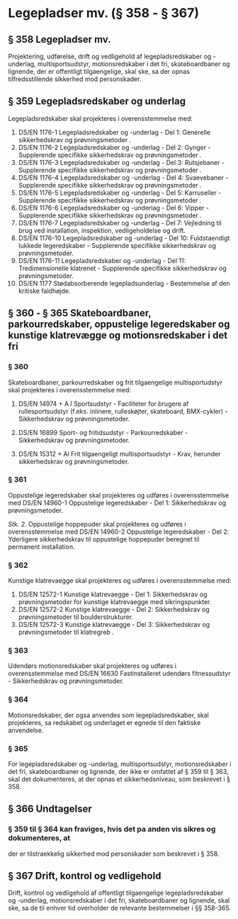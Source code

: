 # Legepladser mv. (§ 358 - § 367)

## § 358 Legepladser mv.

Projektering, udførelse, drift og vedligehold af legepladsredskaber og
-underlag, multisportsudstyr, motionsredskaber i det fri, skateboardbaner og
lignende, der er offentligt tilgaengelige, skal ske, sa der opnas
tilfredsstillende sikkerhed mod personskader.

## § 359 Legepladsredskaber og underlag

Legepladsredskaber skal projekteres i overensstemmelse med:

  1. DS/EN 1176-1 Legepladsredskaber og -underlag - Del 1: Generelle sikkerhedskrav og prøvningsmetoder _._
  2. DS/EN 1176-2 Legepladsredskaber og -underlag - Del 2: Gynger - Supplerende specifikke sikkerhedskrav og prøvningsmetoder _._
  3. DS/EN 1176-3 Legepladsredskaber og -underlag - Del 3: Rutsjebaner - Supplerende specifikke sikkerhedskrav og prøvningsmetoder _._
  4. DS/EN 1176-4 Legepladsredskaber og -underlag - Del 4: Svaevebaner - Supplerende specifikke sikkerhedskrav og prøvningsmetoder _._
  5. DS/EN 1176-5 Legepladsredskaber og -underlag - Del 5: Karruseller - Supplerende specifikke sikkerhedskrav og prøvningsmetoder _._
  6. DS/EN 1176-6 Legepladsredskaber og -underlag - Del 6: Vipper - Supplerende specifikke sikkerhedskrav og prøvningsmetoder _._
  7. DS/EN 1176-7 Legepladsredskaber og -underlag - Del 7: Vejledning til brug ved installation, inspektion, vedligeholdelse og drift.
  8. DS/EN 1176-10 Legepladsredskaber og -underlag - Del 10: Fuldstaendigt lukkede legeredskaber - Supplerende specifikke sikkerhedskrav og prøvningsmetoder.
  9. DS/EN 1176-11 Legepladsredskaber og -underlag - Del 11: Tredimensionelle klatrenet - Supplerende specifikke sikkerhedskrav og prøvningsmetoder.
  10. DS/EN 1177 Stødabsorberende legepladsunderlag - Bestemmelse af den kritiske faldhøjde.

  
## § 360 - § 365 Skateboardbaner, parkourredskaber, oppustelige legeredskaber og kunstige klatrevægge og motionsredskaber i det fri

### § 360

Skateboardbaner, parkourredskaber og frit tilgaengelige multisportudstyr skal
projekteres i overensstemmelse med:



1) DS/EN 14974 + A l Sportsudstyr - Faciliteter for brugere af
rullesportsudstyr (f.eks. inlinere, rulleskøjter, skateboard, BMX-cykler) -
Sikkerhedskrav og prøvningsmetoder.



2) DS/EN 16899 Sport- og fritidsudstyr - Parkourredskaber - Sikkerhedskrav og
prøvningsmetoder.



3) DS/EN 15312 + Al Frit tilgaengeligt multisportsudstyr - Krav, herunder
sikkerhedskrav og prøvningsmetoder.

### § 361

Oppustelige legeredskaber skal projekteres og udføres i overensstemmelse med
DS/EN 14960-1 Oppustelige legeredskaber - Del 1: Sikkerhedskrav og
prøvningsmetoder.



_Stk. 2_. Oppustelige hoppepuder skal projekteres og udføres i
overensstemmelse med DS/EN 14960-2 Oppustelige legeredskaber - Del 2:
Yderligere sikkerhedskrav til oppustelige hoppepuder beregnet til permanent
installation.

### § 362

Kunstige klatrevaegge skal projekteres og udføres i overensstemmelse med:

  1. DS/EN 12572-1 Kunstige klatrevaegge - Del 1: Sikkerhedskrav og prøvningsmetoder for kunstige klatrevaegge med sikringspunkter.
  2. DS/EN 12572-2 Kunstige klatrevaegge - Del 2: Sikkerhedskrav og prøvningsmetoder til boulderstrukturer.
  3. DS/EN 12572-3 Kunstige klatrevaegge - Del 3: Sikkerhedskrav og prøvningsmetoder til klatregreb _._

  

### § 363

Udendørs motionsredskaber skal projekteres og udføres i overensstemmelse med
DS/EN 16630 Fastinstalleret udendørs fitnessudstyr - Sikkerhedskrav og
prøvningsmetoder.

### § 364

Motionsredskaber, der ogsa anvendes som legepladsredskaber, skal projekteres,
sa redskabet og underlaget er egnede til den faktiske anvendelse.

### § 365

For legepladsredskaber og -underlag, multisportsudstyr, motionsredskaber i det
fri, skateboardbaner og lignende, der ikke er omfattet af § 359 til § 363,
skal det dokumenteres, at der opnas et sikkerhedsniveau, som beskrevet i §
358.

  

## § 366 Undtagelser

### § 359 til § 364 kan fraviges, hvis det pa anden vis sikres og dokumenteres, at
der er tilstraekkelig sikkerhed mod personskader som beskrevet i § 358.  

## § 367 Drift, kontrol og vedligehold

Drift, kontrol og vedligehold af offentligt tilgaengelige legepladsredskaber
og -underlag, motionsredskaber i det fri, skateboardbaner og lignende, skal
ske, sa de til enhver tid overholder de relevante bestemmelser i §§ 358-365.

